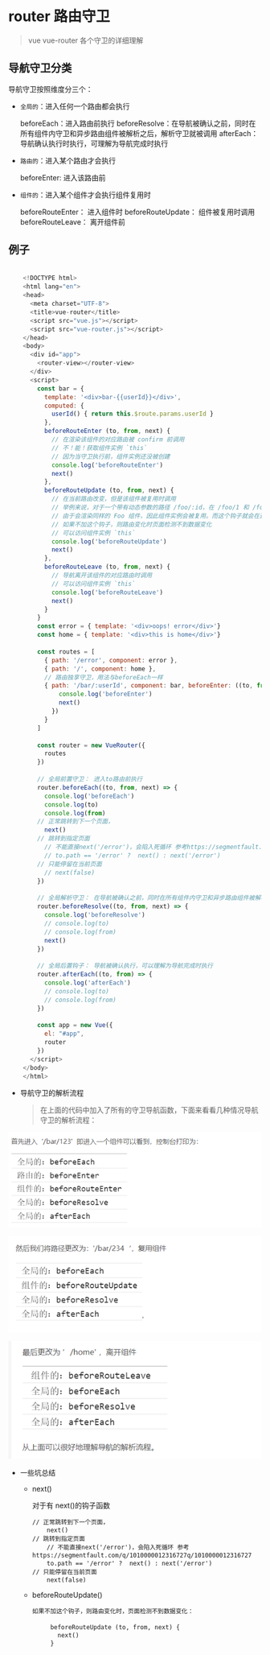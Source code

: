 # router 路由守卫

> vue vue-router 各个守卫的详细理解

 ## 导航守卫分类
  导航守卫按照维度分三个：

  - `全局的`：进入任何一个路由都会执行

    beforeEach：进入路由前执行
    beforeResolve：在导航被确认之前，同时在所有组件内守卫和异步路由组件被解析之后，解析守卫就被调用
    afterEach：导航确认执行时执行，可理解为导航完成时执行

  - `路由的`：进入某个路由才会执行

    beforeEnter: 进入该路由前

  - `组件的`：进入某个组件才会执行组件复用时

    beforeRouteEnter： 进入组件时
    beforeRouteUpdate： 组件被复用时调用
    beforeRouteLeave： 离开组件前

## 例子

```javascript

    <!DOCTYPE html>
    <html lang="en">
    <head>
      <meta charset="UTF-8">
      <title>vue-router</title>
      <script src="vue.js"></script>
      <script src="vue-router.js"></script>
    </head>
    <body>
      <div id="app">
        <router-view></router-view>
      </div>
      <script>
        const bar = {
          template: '<div>bar-{{userId}}</div>',
          computed: {
            userId() { return this.$route.params.userId }
          },
          beforeRouteEnter (to, from, next) {
            // 在渲染该组件的对应路由被 confirm 前调用
            // 不！能！获取组件实例 `this`
            // 因为当守卫执行前，组件实例还没被创建
            console.log('beforeRouteEnter')
            next()
          },
          beforeRouteUpdate (to, from, next) {
            // 在当前路由改变，但是该组件被复用时调用
            // 举例来说，对于一个带有动态参数的路径 /foo/:id，在 /foo/1 和 /foo/2 之间跳转的时候，
            // 由于会渲染同样的 Foo 组件，因此组件实例会被复用。而这个钩子就会在这个情况下被调用。
            // 如果不加这个钩子，则路由变化时页面检测不到数据变化
            // 可以访问组件实例 `this`
            console.log('beforeRouteUpdate')
            next()
          },
          beforeRouteLeave (to, from, next) {
            // 导航离开该组件的对应路由时调用
            // 可以访问组件实例 `this`
            console.log('beforeRouteLeave')
            next()
          }
        }
        const error = { template: '<div>oops! error</div>'}
        const home = { template: '<div>this is home</div>'}

        const routes = [
          { path: '/error', component: error },
          { path: '/', component: home },
          // 路由独享守卫，用法与beforeEach一样
          { path: '/bar/:userId', component: bar, beforeEnter: ((to, from, next) => {
              console.log('beforeEnter')
              next()
            })
          }
        ]

        const router = new VueRouter({
          routes
        })

        // 全局前置守卫： 进入to路由前执行
        router.beforeEach((to, from, next) => {
          console.log('beforeEach')
          console.log(to)
          console.log(from)
        // 正常跳转到下一个页面，
          next()
        // 跳转到指定页面
          // 不能直接next('/error')，会陷入死循环 参考https://segmentfault.com/q/1010000012316727q/1010000012316727
          // to.path == '/error' ?  next() : next('/error')
        // 只能停留在当前页面
          // next(false)
        })

        // 全局解析守卫： 在导航被确认之前，同时在所有组件内守卫和异步路由组件被解析之后，解析守卫就被调用
        router.beforeResolve((to, from, next) => {
          console.log('beforeResolve')
          // console.log(to)
          // console.log(from)
          next()
        })

        // 全局后置钩子： 导航被确认执行，可以理解为导航完成时执行
        router.afterEach((to, from) => {
          console.log('afterEach')
          // console.log(to)
          // console.log(from)
        })

        const app = new Vue({
          el: "#app",
          router
        })
      </script>
    </body>
    </html>
```

- 导航守卫的解析流程
  > 在上面的代码中加入了所有的守卫导航函数，下面来看看几种情况导航守卫的解析流程：

![1](../img/1.png)

![2](../img/2.png)

![3](../img/3.png)

- 一些坑总结

  - next()

    对于有 next()的钩子函数

        // 正常跳转到下一个页面，
            next()
        // 跳转到指定页面
            // 不能直接next('/error')，会陷入死循环 参考https://segmentfault.com/q/1010000012316727q/1010000012316727
            to.path == '/error' ?  next() : next('/error')
        // 只能停留在当前页面
            next(false)

  - beforeRouteUpdate()

        如果不加这个钩子，则路由变化时，页面检测不到数据变化：

             beforeRouteUpdate (to, from, next) {
               next()
             }
